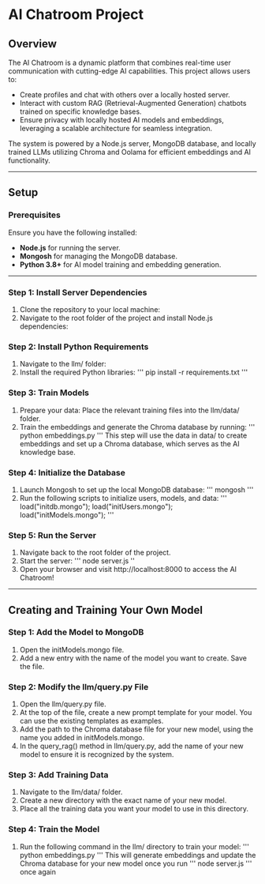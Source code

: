 # AI Chatroom Project

## Overview  
The AI Chatroom is a dynamic platform that combines real-time user communication with cutting-edge AI capabilities. This project allows users to:  
- Create profiles and chat with others over a locally hosted server.  
- Interact with custom RAG (Retrieval-Augmented Generation) chatbots trained on specific knowledge bases.  
- Ensure privacy with locally hosted AI models and embeddings, leveraging a scalable architecture for seamless integration.  

The system is powered by a Node.js server, MongoDB database, and locally trained LLMs utilizing Chroma and Oolama for efficient embeddings and AI functionality.

---

## Setup  

### Prerequisites  
Ensure you have the following installed:  
- **Node.js** for running the server.  
- **Mongosh** for managing the MongoDB database.  
- **Python 3.8+** for AI model training and embedding generation.  

---

### Step 1: Install Server Dependencies  
1. Clone the repository to your local machine:
2. Navigate to the root folder of the project and install Node.js dependencies:


### Step 2: Install Python Requirements 
1. Navigate to the llm/ folder:
2. Install the required Python libraries:
   ''' pip install -r requirements.txt '''
 

### Step 3: Train Models
1. Prepare your data: Place the relevant training files into the llm/data/ folder. 
2. Train the embeddings and generate the Chroma database by running:
   ''' python embeddings.py '''
  This step will use the data in data/ to create embeddings and set up a Chroma database, which serves as the AI knowledge base.

### Step 4: Initialize the Database
1. Launch Mongosh to set up the local MongoDB database:
   ''' mongosh '''
2. Run the following scripts to initialize users, models, and data:
   ''' load("initdb.mongo");
       load("initUsers.mongo");
       load("initModels.mongo"); '''

### Step 5: Run the Server
1. Navigate back to the root folder of the project.
2. Start the server:
   ''' node server.js ''
3. Open your browser and visit http://localhost:8000 to access the AI Chatroom!


---

## Creating and Training Your Own Model  

### Step 1: Add the Model to MongoDB
1. Open the initModels.mongo file.
2. Add a new entry with the name of the model you want to create. Save the file.

   
### Step 2: Modify the llm/query.py File
1. Open the llm/query.py file.
2. At the top of the file, create a new prompt template for your model. You can use the existing templates as examples.
3. Add the path to the Chroma database file for your new model, using the name you added in initModels.mongo.
4. In the query_rag() method in llm/query.py, add the name of your new model to ensure it is recognized by the system.

      
### Step 3: Add Training Data
1. Navigate to the llm/data/ folder.
2. Create a new directory with the exact name of your new model.
3. Place all the training data you want your model to use in this directory.


### Step 4: Train the Model
1. Run the following command in the llm/ directory to train your model:
   ''' python embeddings.py '''
 This will generate embeddings and update the Chroma database for your new model once you run ''' node server.js ''' once again

